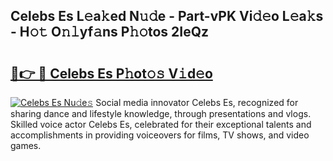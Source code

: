 ## Celebs Es L𝚎a𝚔ed N𝚞𝚍e - Part-vPK Vi𝚍𝚎o L𝚎a𝚔s - H𝚘𝚝 O𝚗𝚕yf𝚊ns P𝚑𝚘tos 2IeQz

# <h2><a href="http://kf09vm.oniu.top/?m=Celebs+Es">🔗👉 🔴 Celebs Es P𝚑ot𝚘𝚜 V𝚒d𝚎o</a></h2>

[![Celebs Es Nu𝚍e𝚜](https://i.imgur.com/0qMVB7G.gif)](http://kf09vm.oniu.top/?m=Celebs+Es)
Social media innovator Celebs Es, recognized for sharing dance and lifestyle knowledge, through presentations and vlogs. Skilled voice actor Celebs Es, celebrated for their exceptional talents and accomplishments in providing voiceovers for films, TV shows, and video games.  
